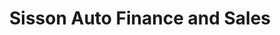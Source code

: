 ---
title: "Sisson Auto Finance and Sales"
url: /brandon/sisson-auto-finance-and-sales/
shop: car
---